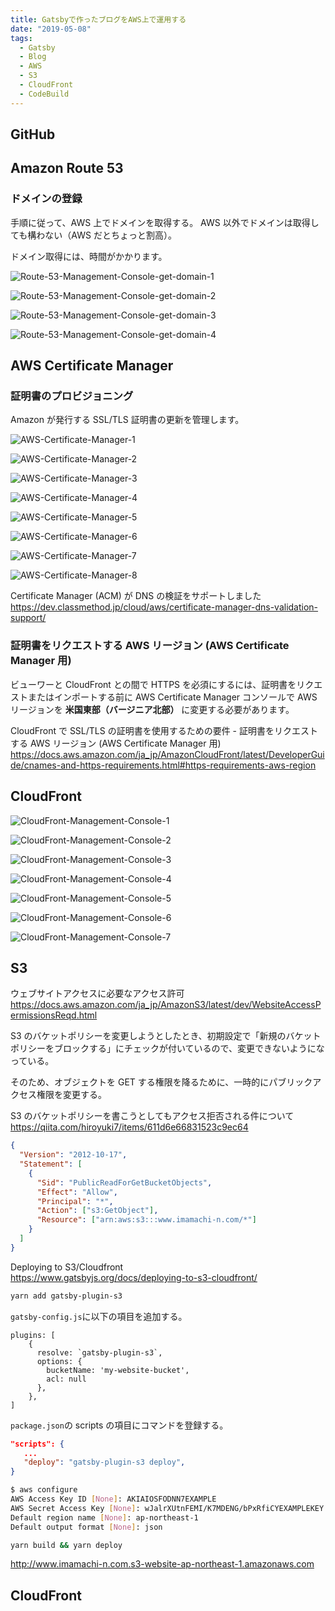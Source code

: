 ```yaml
---
title: Gatsbyで作ったブログをAWS上で運用する
date: "2019-05-08"
tags:
  - Gatsby
  - Blog
  - AWS
  - S3
  - CloudFront
  - CodeBuild
---
```


## GitHub

## Amazon Route 53

### ドメインの登録

手順に従って、AWS 上でドメインを取得する。
AWS 以外でドメインは取得しても構わない（AWS だとちょっと割高）。

ドメイン取得には、時間がかかります。

![Route-53-Management-Console-get-domain-1](Route-53-Management-Console-get-domain-1.png)

![Route-53-Management-Console-get-domain-2](Route-53-Management-Console-get-domain-2.png)

![Route-53-Management-Console-get-domain-3](Route-53-Management-Console-get-domain-3.png)

![Route-53-Management-Console-get-domain-4](Route-53-Management-Console-get-domain-4.png)

## AWS Certificate Manager

### 証明書のプロビジョニング

Amazon が発行する SSL/TLS 証明書の更新を管理します。

![AWS-Certificate-Manager-1](AWS-Certificate-Manager-1.png)

![AWS-Certificate-Manager-2](AWS-Certificate-Manager-2.png)

![AWS-Certificate-Manager-3](AWS-Certificate-Manager-3.png)

![AWS-Certificate-Manager-4](AWS-Certificate-Manager-4.png)

![AWS-Certificate-Manager-5](AWS-Certificate-Manager-5.png)

![AWS-Certificate-Manager-6](AWS-Certificate-Manager-6.png)

![AWS-Certificate-Manager-7](AWS-Certificate-Manager-7.png)

![AWS-Certificate-Manager-8](AWS-Certificate-Manager-8.png)

Certificate Manager (ACM) が DNS の検証をサポートしました  
<https://dev.classmethod.jp/cloud/aws/certificate-manager-dns-validation-support/>

### 証明書をリクエストする AWS リージョン (AWS Certificate Manager 用)

ビューワーと CloudFront との間で HTTPS を必須にするには、証明書をリクエストまたはインポートする前に AWS Certificate Manager コンソールで AWS リージョンを **米国東部（バージニア北部）** に変更する必要があります。

CloudFront で SSL/TLS の証明書を使用するための要件 - 証明書をリクエストする AWS リージョン (AWS Certificate Manager 用)  
<https://docs.aws.amazon.com/ja_jp/AmazonCloudFront/latest/DeveloperGuide/cnames-and-https-requirements.html#https-requirements-aws-region>

## CloudFront

![CloudFront-Management-Console-1](CloudFront-Management-Console-1.png)

![CloudFront-Management-Console-2](CloudFront-Management-Console-2.png)

![CloudFront-Management-Console-3](CloudFront-Management-Console-3.png)

![CloudFront-Management-Console-4](CloudFront-Management-Console-4.png)

![CloudFront-Management-Console-5](CloudFront-Management-Console-5.png)

![CloudFront-Management-Console-6](CloudFront-Management-Console-6.png)

![CloudFront-Management-Console-7](CloudFront-Management-Console-7.png)

## S3

ウェブサイトアクセスに必要なアクセス許可  
<https://docs.aws.amazon.com/ja_jp/AmazonS3/latest/dev/WebsiteAccessPermissionsReqd.html>

S3 のバケットポリシーを変更しようとしたとき、初期設定で「新規のバケットポリシーをブロックする」にチェックが付いているので、変更できないようになっている。

そのため、オブジェクトを GET する権限を降るために、一時的にパブリックアクセス権限を変更する。

S3 のバケットポリシーを書こうとしてもアクセス拒否される件について  
<https://qiita.com/hiroyuki7/items/611d6e66831523c9ec64>

```json
{
  "Version": "2012-10-17",
  "Statement": [
    {
      "Sid": "PublicReadForGetBucketObjects",
      "Effect": "Allow",
      "Principal": "*",
      "Action": ["s3:GetObject"],
      "Resource": ["arn:aws:s3:::www.imamachi-n.com/*"]
    }
  ]
}
```

Deploying to S3/Cloudfront  
<https://www.gatsbyjs.org/docs/deploying-to-s3-cloudfront/>

```bash
yarn add gatsby-plugin-s3
```

`gatsby-config.js`に以下の項目を追加する。

```
plugins: [
    {
      resolve: `gatsby-plugin-s3`,
      options: {
        bucketName: 'my-website-bucket',
        acl: null
      },
    },
]
```

`package.json`の scripts の項目にコマンドを登録する。

```json
"scripts": {
   ...
   "deploy": "gatsby-plugin-s3 deploy",
}
```

```bash
$ aws configure
AWS Access Key ID [None]: AKIAIOSFODNN7EXAMPLE
AWS Secret Access Key [None]: wJalrXUtnFEMI/K7MDENG/bPxRfiCYEXAMPLEKEY
Default region name [None]: ap-northeast-1
Default output format [None]: json
```

```bash
yarn build && yarn deploy
```

<http://www.imamachi-n.com.s3-website-ap-northeast-1.amazonaws.com>

## CloudFront
